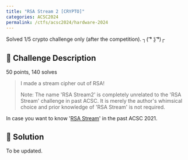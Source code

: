 ```yaml
---
title: "RSA Stream 2 [CRYPTO]"
categories: ACSC2024
permalink: /ctfs/acsc2024/hardware-2024
---
```

Solved 1/5 crypto challenge only (after the competition). ┐( ͡° ʖ̯ ͡°)┌

## 📁 Challenge Description
50 points, 140 solves 

>I made a stream cipher out of RSA!
>
>Note: The name 'RSA Stream2' is completely unrelated to the 'RSA Stream' challenge in past ACSC. It is merely the author's whimsical choice and prior knowledge of 'RSA Stream' is not required.

In case you want to know '[RSA Stream](https://mechfrog88.github.io/acsc-2021/rsa-stream)' in the past ACSC 2021.

## 🚩 Solution
To be updated.
